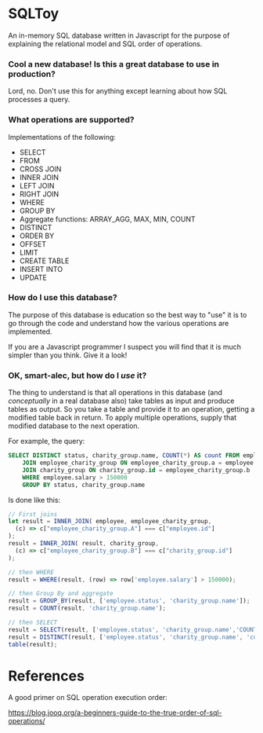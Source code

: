 # SQLToy

An in-memory SQL database written in Javascript for the purpose of explaining the relational model and SQL order of operations.

### Cool a new database! Is this a great database to use in production?

Lord, no. Don't use this for anything except learning about how SQL processes a query.

### What operations are supported?

Implementations of the following:

- SELECT
- FROM
- CROSS JOIN
- INNER JOIN
- LEFT JOIN
- RIGHT JOIN
- WHERE
- GROUP BY
- Aggregate functions: ARRAY_AGG, MAX, MIN, COUNT
- DISTINCT
- ORDER BY
- OFFSET
- LIMIT
- CREATE TABLE
- INSERT INTO
- UPDATE

### How do I use this database?

The purpose of this database is education so the best way to "use" it is to go through the code and understand how the various operations are implemented. 

If you are a Javascript programmer I suspect you will find that it is much simpler than you think. Give it a look!

### OK, smart-alec, but how do I _use_ it?

The thing to understand is that all operations in this database (and _conceptually_ in a real database also) take tables as input and produce tables as output.
So you take a table and provide it to an operation, getting a modified table back in return.
To apply multiple operations, supply that modified database to the next operation.

For example, the query:

```SQL
SELECT DISTINCT status, charity_group.name, COUNT(*) AS count FROM employee
    JOIN employee_charity_group ON employee_charity_group.a = employee.id
    JOIN charity_group ON charity_group.id = employee_charity_group.b
    WHERE employee.salary > 150000
    GROUP BY status, charity_group.name
```

Is done like this:

```javascript
// First joins
let result = INNER_JOIN( employee, employee_charity_group,
  (c) => c["employee_charity_group.A"] === c["employee.id"]
);
result = INNER_JOIN( result, charity_group,
  (c) => c["employee_charity_group.B"] === c["charity_group.id"]
);

// then WHERE
result = WHERE(result, (row) => row['employee.salary'] > 150000);

// then Group By and aggregate
result = GROUP_BY(result, ['employee.status', 'charity_group.name']);
result = COUNT(result, 'charity_group.name');

// then SELECT
result = SELECT(result, ['employee.status', 'charity_group.name','COUNT(charity_group.name)'],{'COUNT(charity_group.name)': 'count'})
result = DISTINCT(result, ['employee.status', 'charity_group.name', 'count'])
table(result);
```

# References

A good primer on SQL operation execution order:

https://blog.jooq.org/a-beginners-guide-to-the-true-order-of-sql-operations/
